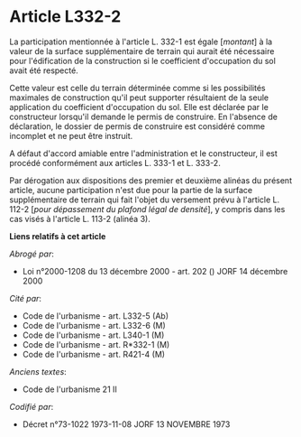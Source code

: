 # Article L332-2

La participation mentionnée à l'article L. 332-1 est égale [*montant*] à la valeur de la surface supplémentaire de terrain
qui aurait été nécessaire pour l'édification de la construction si le coefficient d'occupation du sol avait été respecté.

Cette valeur est celle du terrain déterminée comme si les possibilités maximales de construction qu'il peut supporter
résultaient de la seule application du coefficient d'occupation du sol. Elle est déclarée par le constructeur lorsqu'il
demande le permis de construire. En l'absence de déclaration, le dossier de permis de construire est considéré comme
incomplet et ne peut être instruit.

A défaut d'accord amiable entre l'administration et le constructeur, il est procédé conformément aux articles L. 333-1 et L.
333-2.

Par dérogation aux dispositions des premier et deuxième alinéas du présent article, aucune participation n'est due pour la
partie de la surface supplémentaire de terrain qui fait l'objet du versement prévu à l'article L. 112-2 [*pour dépassement du
plafond légal de densité*], y compris dans les cas visés à l'article L. 113-2 (alinéa 3).

**Liens relatifs à cet article**

_Abrogé par_:

  - Loi n°2000-1208 du 13 décembre 2000 - art. 202 () JORF 14 décembre 2000

_Cité par_:

  - Code de l'urbanisme - art. L332-5 (Ab)
  - Code de l'urbanisme - art. L332-6 (M)
  - Code de l'urbanisme - art. L340-1 (M)
  - Code de l'urbanisme - art. R*332-1 (M)
  - Code de l'urbanisme - art. R421-4 (M)

_Anciens textes_:

  - Code de l'urbanisme 21 II

_Codifié par_:

  - Décret n°73-1022 1973-11-08 JORF 13 NOVEMBRE 1973
